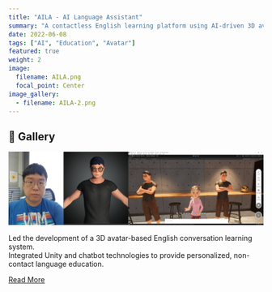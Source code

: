 ```yaml
---
title: "AILA - AI Language Assistant"
summary: "A contactless English learning platform using AI-driven 3D avatars."
date: 2022-06-08
tags: ["AI", "Education", "Avatar"]
featured: true
weight: 2
image:
  filename: AILA.png
  focal_point: Center
image_gallery:
  - filename: AILA-2.png
---
```



## 📸 Gallery

![ ](AILA-2.png)  

Led the development of a 3D avatar-based English conversation learning system.  
Integrated Unity and chatbot technologies to provide personalized, non-contact language education.

[Read More](https://press.todayan.com/newsRead.php?no=945769)